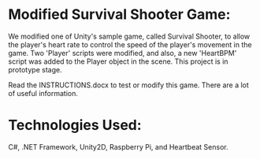 # Modified Survival Shooter Game:
We modified one of Unity's sample game, called Survival Shooter, to allow the player's heart rate to control the speed of the player's movement in the game. Two 'Player' scripts were modified, and also, a new 'HeartBPM' script was added to the Player object in the scene. This project is in prototype stage.

Read the INSTRUCTIONS.docx to test or modify this game. There are a lot of useful information.

# Technologies Used:
C#, .NET Framework, Unity2D, Raspberry Pi, and Heartbeat Sensor. 
